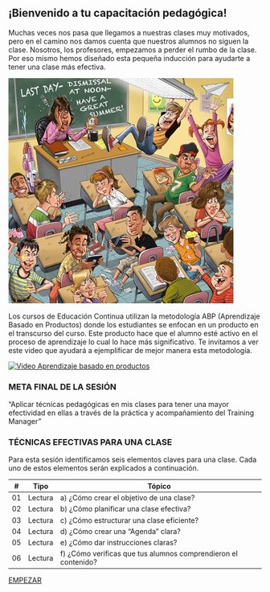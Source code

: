
## ¡Bienvenido a tu capacitación pedagógica!


Muchas veces nos pasa que llegamos a nuestras clases muy motivados, pero en el camino nos damos cuenta que nuestros alumnos no siguen la clase. Nosotros, los profesores, empezamos a perder el rumbo de la clase. 
Por eso mismo hemos diseñado esta pequeña inducción para ayudarte a tener una clase más efectiva.
 
![Caos clase](Class_chaos.jpg)

Los cursos de Educación Continua utilizan la metodología ABP (Aprendizaje Basado en Productos) donde los estudiantes se enfocan en un producto en el transcurso del curso. Este producto hace que el alumno esté activo en el proceso de aprendizaje lo cual lo hace más significativo. 
Te invitamos a ver este video que ayudará a ejemplificar de mejor manera esta metodología.  

[![Video Aprendizaje basado en productos](http://img.youtube.com/vi/LMCZvGesRz8/0.jpg)](https://www.youtube.com/watch?v=LMCZvGesRz8)

### META FINAL DE LA SESIÓN

“Aplicar técnicas pedagógicas en mis clases para tener una mayor efectividad en ellas a través de la práctica y acompañamiento del Training Manager” 

### TÉCNICAS EFECTIVAS PARA UNA CLASE

Para esta sesión identificamos seis elementos claves para una clase. Cada uno de estos elementos serán explicados a continuación.

| # | Tipo | Tópico
| - | ----- | -----
| 01 | Lectura | a) ¿Cómo crear el objetivo de una clase?
| 02 | Lectura | b) ¿Cómo planificar una clase efectiva?
| 03 | Lectura | c) ¿Cómo estructurar una clase eficiente?
| 04 | Lectura | d) ¿Cómo crear una “Agenda” clara?
| 05 | Lectura | e) ¿Cómo dar instrucciones claras?
| 06 | Lectura | f) ¿Cómo verificas que tus alumnos comprendieron el contenido?


[EMPEZAR](02-creacioncontenido.md)

